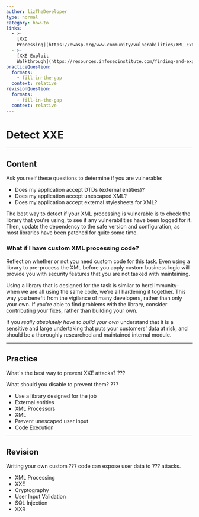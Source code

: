 ```yaml
---
author: lizTheDeveloper
type: normal
category: how-to
links:
  - >-
    [XXE
    Processing](https://owasp.org/www-community/vulnerabilities/XML_External_Entity_(XXE)_Processing){website}
  - >-
    [XXE Exploit
    Walkthrough](https://resources.infosecinstitute.com/finding-and-exploiting-xxe-xml-external-entities-injection/#gref){website}
practiceQuestion:
  formats:
    - fill-in-the-gap
  context: relative
revisionQuestion:
  formats:
    - fill-in-the-gap
  context: relative
---
```


# Detect XXE


---

## Content

Ask yourself these questions to determine if you are vulnerable:

- Does my application accept DTDs (external entities)?
- Does my application accept unescaped XML?
- Does my application accept external stylesheets for XML?

The best way to detect if your XML processing is vulnerable is to check the library that you're using, to see if any vulnerabilities have been logged for it. Then, update the dependency to the safe version and configuration, as most libraries have been patched for quite some time.

### What if I have custom XML processing code?

Reflect on whether or not you need custom code for this task. Even using a library to pre-process the XML before you apply custom business logic will provide you with security features that you are not tasked with maintaining.

Using a library that is designed for the task is similar to herd immunity- when we are all using the same code, we're all hardening it together. This way you benefit from the vigilance of many developers, rather than only your own. If you're able to find problems with the library, consider contributing your fixes, rather than building your own.

If you *really absolutely have to build your own* understand that it is a sensitive and large undertaking that puts your customers' data at risk, and should be a thoroughly researched and maintained internal module.


---

## Practice

What's the best way to prevent XXE attacks?
???

What should you disable to prevent them?
???

- Use a library designed for the job
- External entities
- XML Processors
- XML
- Prevent unescaped user input
- Code Execution


---

## Revision

Writing your own custom ??? code can expose user data to ??? attacks.

- XML Processing
- XXE
- Cryptography
- User Input Validation
- SQL Injection
- XXR
